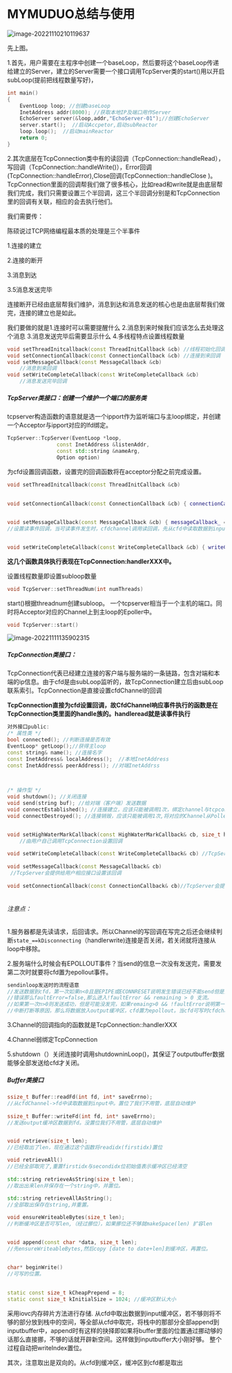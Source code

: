 # MYMUDUO总结与使用

![image-20221110210119637](assets/image-20221110210119637-1668085280200-1.png)

先上图。

1.首先，用户需要在主程序中创建一个baseLoop，然后要将这个baseLoop传递给建立的Server，建立的Server需要一个接口调用TcpServer类的start()用以开启subLoop(提前把线程数量写好)，

```cpp
int main()
{
    EventLoop loop; //创建baseLoop
    InetAddress addr(8000); //获取本地IP及端口用作Server
    EchoServer server(&loop,addr,"EchoServer-01");//创建EchoServer
    server.start();  //启动Accpetor,启动subReactor
    loop.loop();  //启动mainReactor
    return 0;
}
```







2.其次底层在TcpConnection类中有的读回调（TcpConnection::handleRead），写回调（TcpConnection::handleWrite()），Error回调(TcpConnection::handleError),Close回调(TcpConnection::handleClose )。 TcpConnection里面的回调帮我们做了很多核心，比如read和write就是由底层帮我们完成，我们只需要设置三个半回调，这三个半回调分别是和TcpConnection里的回调有关联，相应的会去执行他们。

我们需要传：

陈硕说过TCP网络编程最本质的处理是三个半事件

1.连接的建立

2.连接的断开

3.消息到达

3.5消息发送完毕



连接断开已经由底层帮我们维护，消息到达和消息发送的核心也是由底层帮我们做完，连接的建立也是如此。

我们要做的就是1.连接时可以需要提醒什么  2.消息到来时候我们应该怎么去处理这个消息  3.消息发送完毕后需要显示什么 4.多线程特点设置线程数量

```cpp
void setThreadInitcallback(const ThreadInitCallback &cb) //线程初始化回调
void setConnectionCallback(const ConnectionCallback &cb) //连接到来回调 
void setMessageCallback(const MessageCallback &cb)
    //消息到来回调
void setWriteCompleteCallback(const WriteCompleteCallback &cb)
    //消息发送完毕回调
```









##### TcpServer类接口：创建一个维护一个端口的服务类





tcpserver构造函数的语意就是选一个ipport作为监听端口与主loop绑定，并创建一个Acceptor与ipport对应的lfd绑定。

```cpp
TcpServer::TcpServer(EventLoop *loop,
                const InetAddress &listenAddr,
                const std::string &nameArg,
                Option option)
```



为cfd设置回调函数，设置完的回调函数将在acceptor分配之前完成设置。

```cpp
void setThreadInitcallback(const ThreadInitCallback &cb) 
    
    
void setConnectionCallback(const ConnectionCallback &cb) { connectionCallback_ = cb; }


void setMessageCallback(const MessageCallback &cb) { messageCallback_ = cb; } 
//设置读事件回调，当可读事件发生时，cfdchannel调用读回调，先从cfd中读取数据到input，若读写成功即if(n>0)则执行这个messagecallback回调。


void setWriteCompleteCallback(const WriteCompleteCallback &cb) { writeCompleteCallback_ = cb; }
```

**这几个函数具体执行表现在TcpConnection:handlerXXX中。**



设置线程数量即设置subloop数量

```cpp
void TcpServer::setThreadNum(int numThreads)
```



start()根据threadnum创建subloop。 一个tcpserver相当于一个主机的端口。同时将Acceptor对应的Channel上到主loop的Epoller中。

```cpp
void TcpServer::start()
```





![image-20221111135902315](assets/image-20221111135902315.png)









##### TcpConnection类接口：

TcpConnection代表已经建立连接的客户端与服务端的一条链路，包含对端和本端的ip信息。由于cfd是由subLoop监听的，故TcpConnection建立后由subLoop联系索引。TcpConnection是直接设置cfdChannel的回调



**TcpConnection直接为cfd设置回调，故CfdChannel响应事件执行的函数是在TcpConnection类里面的handle族的。handleread就是读事件执行**

```cpp
对外接口public:
/* 属性类 */
bool connected(); //判断连接是否有效
EventLoop* getLoop();//获得主loop
const string& name(); //连接名字
const InetAddress& localAddress();  //本地InetAddress
const InetAddress& peerAddress(); //对端InetAddrss

    

/* 操作型 */
void shutdown(); //关闭连接
void send(string buf); //给对端（客户端）发送数据
void connectEstablished(); //连接建立，应该只能被调用1次，绑定channel与tcpconncection，启动感知epollin，将channel加到Poller中
void connectDestroyed(); //连接销毁，应该只能被调用1次,将对应的Channel从Poller中删掉


void setHighWaterMarkCallback(const HighWaterMarkCallback& cb, size_t highWaterMark)
    //由用户自己调用TcpConnection设置回调
    
void setWriteCompleteCallback(const WriteCompleteCallback& cb) //TcpServer会提供给用户相应接口设置该回调
    
void setMessageCallback(const MessageCallback& cb)
 //TcpServer会提供给用户相应接口设置该回调
    
void setConnectionCallback(const ConnectionCallback& cb)//TcpServer会提供给用户相应接口设置该回调
    
```

###### 注意点：

1.服务器都是先读请求，后回请求。所以Channel的写回调在写完之后还会继续判断`state_==kDisconnecting`（handlerwrite)连接是否关闭，若关闭就将连接从loop中移除。

2.服务端什么时候会有EPOLLOUT事件？当send的信息一次没有发送完，需要发第二次时就要将cfd置为epollout事件。

```cpp
sendinloop发送时的流程语意
//发送数据到cfd，第一次如果n<0且是EPIPE或ECONNRESET说明发生错误已经不能send但是如果不是这两个
//错误那么faultError=false,那么进入!faultError && remaining > 0 支流。
//如果第一次n>0则发送成功，但是可能没发完，如果remaing>0 && !faultError说明第一次没发送完或第一次被
//中断打断等原因，那么将数据放入output缓冲区，cfd置为epollout。当cfd可写时cfdchannel自动调用handlewrite将缓冲区数据发送到cfd ,发送完后将channel关闭感知epollout事件
```



3.Channel的回调指向的函数就是TcpConnection::handlerXXX

4.Channel弱绑定TcpConnection

5.shutdown（）关闭连接时调用shutdowninLoop()，其保证了outputbuffer数据能够全部发送给cfd才关闭。





##### Buffer类接口

```cpp
ssize_t Buffer::readFd(int fd, int* saveErrno);
//从cfdChannel->fd中读取数据到input中。置位了我们不用管，底层自动维护
    
ssize_t Buffer::writeFd(int fd, int* saveErrno);
//发送output缓冲区数据到fd。没置位我们不用管，底层自动维护


void retrieve(size_t len);
//已经取出了len，现在通过这个函数将readidx(firstidx)置位

void retrieveAll()
//已经全部取完了,重置firstidx与secondidx位初始值表示缓冲区已经清空
    
std::string retrieveAsString(size_t len);
//取出出来len并保存在一个string中，并置位。
    
std::string retrieveAllAsString();
//全部取出保存在string,并重置。

void ensureWriteableBytes(size_t len);
//判断缓冲区是否可写len,（经过挪位），如果挪位还不够就makeSpace(len) 扩容len


void append(const char *data, size_t len);
//先ensureWriteableBytes,然后copy [date to date+len]到缓冲区，再置位。


char* beginWrite()
//可写的位置。
    
    
static const size_t kCheapPrepend = 8;
static const size_t kInitialSize = 1024; //缓冲区默认大小
```

采用iovc内存碎片方法进行存储.   从cfd中取出数据到input缓冲区，若不够则将不够的部分放到栈中的空间，等全部从cfd中取完，将栈中的那部分全部append到inputbuffer中，append时有这样的抉择即如果将buffer里面的位置通过挪动够的话那么直接挪，不够的话就开辟新空间。这样做到inputbuffer大小刚好够。 整个过程自动把writeIndex置位。



其次，注意取出是双向的。从cfd到缓冲区，缓冲区到cfd都是取出



